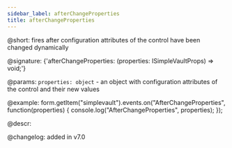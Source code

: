 ```yaml
---
sidebar_label: afterChangeProperties
title: afterChangeProperties
---          
```


@short: fires after configuration attributes of the control have been changed dynamically

@signature: {'afterChangeProperties: (properties: ISimpleVaultProps) => void;'}

@params:
`properties: object` - an object with configuration attributes of the control and their new values

@example:
form.getItem("simplevault").events.on("AfterChangeProperties", function(properties) {
    console.log("AfterChangeProperties", properties);
});

@descr:

@changelog: added in v7.0

[comment]: # (@relatedapi: form/api/simplevault/simplevault_setproperties_method.md)
